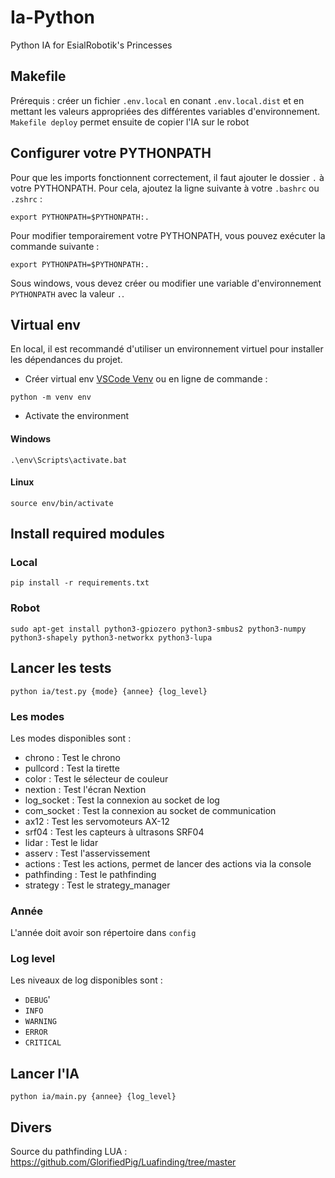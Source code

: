 # Ia-Python

Python IA for EsialRobotik's Princesses

## Makefile
Prérequis : créer un fichier `.env.local` en conant `.env.local.dist` et en mettant les valeurs appropriées des différentes variables d'environnement.
`Makefile deploy` permet ensuite de copier l'IA sur le robot

## Configurer votre PYTHONPATH
Pour que les imports fonctionnent correctement, il faut ajouter le dossier `.` à votre PYTHONPATH.
Pour cela, ajoutez la ligne suivante à votre `.bashrc` ou `.zshrc` :
```
export PYTHONPATH=$PYTHONPATH:.
```
Pour modifier temporairement votre PYTHONPATH, vous pouvez exécuter la commande suivante :
```
export PYTHONPATH=$PYTHONPATH:.
``` 
Sous windows, vous devez créer ou modifier une variable d'environnement `PYTHONPATH` avec la valeur `.`.

## Virtual env
En local, il est recommandé d'utiliser un environnement virtuel pour installer les dépendances du projet.
- Créer virtual env [VSCode Venv](https://code.visualstudio.com/docs/python/environments) ou en ligne de commande :
```
python -m venv env  
```
- Activate the environment
#### Windows
```
.\env\Scripts\activate.bat
```
#### Linux
```
source env/bin/activate
```

## Install required modules
### Local
```
pip install -r requirements.txt
```
### Robot
```
sudo apt-get install python3-gpiozero python3-smbus2 python3-numpy python3-shapely python3-networkx python3-lupa
```

## Lancer les tests
```
python ia/test.py {mode} {annee} {log_level}
```
### Les modes
Les modes disponibles sont :
- chrono : Test le chrono
- pullcord : Test la tirette
- color : Test le sélecteur de couleur
- nextion : Test l'écran Nextion
- log_socket : Test la connexion au socket de log
- com_socket : Test la connexion au socket de communication
- ax12 : Test les servomoteurs AX-12
- srf04 : Test les capteurs à ultrasons SRF04
- lidar : Test le lidar
- asserv : Test l'asservissement
- actions : Test les actions, permet de lancer des actions via la console
- pathfinding : Test le pathfinding
- strategy : Test le strategy_manager

### Année
L'année doit avoir son répertoire dans `config`

### Log level
Les niveaux de log disponibles sont :
- `DEBUG`'
- `INFO`
- `WARNING`
- `ERROR`
- `CRITICAL`

## Lancer l'IA
```
python ia/main.py {annee} {log_level}
```

## Divers
Source du pathfinding LUA : https://github.com/GlorifiedPig/Luafinding/tree/master